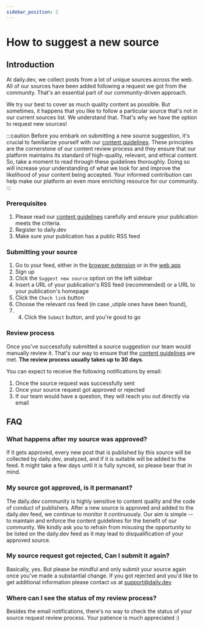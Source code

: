 ```yaml
---
sidebar_position: 2
---
```


# How to suggest a new source

## Introduction

At daily.dev, we collect posts from a lot of unique sources across the web. All of our sources have been added following a request we got from the community. That's an essential part of our community-driven approach. 

We try our best to cover as much quality content as possible. But sometimes, it happens that you like to follow a particular source that's not in our current sources list. We understand that. That's why we have the option to request new sources! 

:::caution
Before you embark on submitting a new source suggestion, it's crucial to familiarize yourself with our [content guidelines](/for-content-creators/content-guidelines.md). These principles are the cornerstone of our content review process and they ensure that our platform maintains its standard of high-quality, relevant, and ethical content. So, take a moment to read through these guidelines thoroughly. Doing so will increase your understanding of what we look for and improve the likelihood of your content being accepted. Your informed contribution can help make our platform an even more enriching resource for our community.
:::

### Prerequisites

1. Please read our [content guidelines](/for-content-creators/content-guidelines.md) carefully and ensure your publication meets the criteria. 
2. Register to daily.dev
3. Make sure your publication has a public RSS feed

### Submitting your source

1. Go to your feed, either in the [browser extension](../getting-started/browser-extension-installation.md) or in the [web app](https://app.daily.dev)
2. Sign up
2. Click the `Suggest new source` option on the left sidebar
3. Insert a URL of your publication's RSS feed (recommended) or a URL to your publication's homepage
4. Click the `Check link` button
5. Choose the relevant rss feed (in case ,utiple ones have been found),
6. 4. Click the `Submit` button, and you're good to go

### Review process

Once you've successfully submitted a source suggestion our team would manually review it. That's our way to ensure that the [content guidelines](/for-content-creators/content-guidelines.md) are met. **The review process usually takes up to 30 days**.

You can expect to receive the following notifications by email:
1. Once the source request was successfully sent
2. Once your source request got approved or rejected
3. If our team would have a question, they will reach you out directly via email

## FAQ

### What happens after my source was approved?

If it gets approved, every new post that is published by this source will be collected by daily.dev, analyzed, and if it is suitable will be added to the feed. It might take a few days until it is fully synced, so please bear that in mind.

### My source got approved, is it permanant? 

The daily.dev community is highly sensitive to content quality and the code of conduct of publishers. After a new source is approved and added to the daily.dev feed, we continue to monitor it continuously. Our aim is simple -- to maintain and enforce the content guidelines for the benefit of our community.‍ ‍We kindly ask you to refrain from misusing the opportunity to be listed on the daily.dev feed as it may lead to disqualification of your approved source.

### My source request got rejected, Can I submit it again?

Basically, yes. But please be mindful and only submit your source again once you've made a substantial change. If you got rejected and you'd like to get additional information please contact us at support@daily.dev

### Where can I see the status of my review process?

Besides the email notifications, there's no way to check the status of your source request review process. Your patience is much appreciated :) 